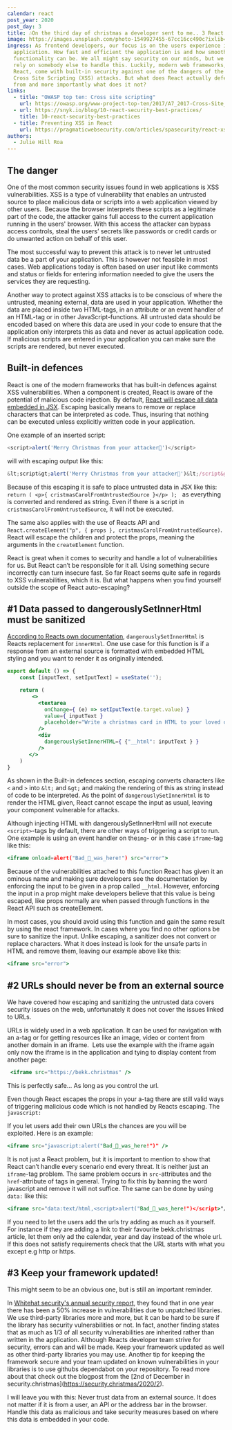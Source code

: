 ```yaml
---
calendar: react
post_year: 2020
post_day: 3
title: 🎶On the third day of christmas a developer sent to me.. 3 React security tips!
image: https://images.unsplash.com/photo-1549927455-67cc16cc490c?ixlib=rb-1.2.1&ixid=MXwxMjA3fDB8MHxwaG90by1wYWdlfHx8fGVufDB8fHw%3D&auto=format&fit=crop&w=1350&q=80
ingress: As frontend developers, our focus is on the users experience in our
  application. How fast and efficient the application is and how smooth the
  functionality can be. We all might say security on our minds, but we often
  rely on somebody else to handle this. Luckily, modern web frameworks, like
  React, come with built-in security against one of the dangers of the web –
  Cross Site Scripting (XSS) attacks. But what does React actually defend us
  from and more importantly what does it not?
links:
  - title: "OWASP top ten: Cross site scripting"
    url: https://owasp.org/www-project-top-ten/2017/A7_2017-Cross-Site_Scripting_(XSS)
  - url: https://snyk.io/blog/10-react-security-best-practices/
    title: 10-react-security-best-practices
  - title: Preventing XSS in React
    url: https://pragmaticwebsecurity.com/articles/spasecurity/react-xss-part1.html
authors:
  - Julie Hill Roa
---
```

## The danger

One of the most common security issues found in web applications is XSS vulnerabilities. XSS is a type of vulnerability that enables an untrusted source to place malicious data or scripts into a web application viewed by other users.  Because the browser interprets these scripts as a legitimate part of the code, the attacker gains full access to the current application running in the users' browser. With this access the attacker can bypass access controls, steal the users’ secrets like passwords or credit cards or do unwanted action on behalf of this user.

The most successful way to prevent this attack is to never let untrusted data be a part of your application. This is however not feasible in most cases. Web applications today is often based on user input like comments and status or fields for entering information needed to give the users the services they are requesting. 

Another way to protect against XSS attacks is to be conscious of where the untrusted, meaning external, data are used in your application. Whether the data are placed inside two HTML-tags, in an attribute or an event handler of an HTML-tag or in other JavaScript-functions. All untrusted data should be encoded based on where this data are used in your code to ensure that the application only interprets this as data and never as actual application code. If malicious scripts are entered in your application you can make sure the scripts are rendered, but never executed. 

## Built-in defences

React is one of the modern frameworks that has built-in defences against XSS vulnerabilities. When a component is created, React is aware of the potential of malicious code injection. By default, [React will escape all data embedded in JSX](https://reactjs.org/docs/introducing-jsx.html#jsx-prevents-injection-attacks). Escaping basically means to remove or replace characters that can be interpreted as code. Thus, insuring that nothing can be executed unless explicitly written code in your application.

One example of an inserted script: 

```javascript
<script>alert('Merry Christmas from your attacker🎅')</script>
```

will with escaping output like this: 

```javascript
&lt;script&gt;alert('Merry Christmas from your attacker🎅')&lt;/script&gt;
```

Because of this escaping it is safe to place untrusted data in JSX like this:
`return ( <p>{ cristmasCarolFromUntrustedSource }</p> );`  
as everything is converted and rendered as string. Even if there is a script in
`cristmasCarolFromUntrustedSource`, it will not be executed. 

The same also applies with the use of Reacts API and 
`React.createElement("p", { props }, cristmasCarolFromUntrustedSource)`. 
React will escape the children and protect the props, meaning the arguments in the `createElement` function.

React is great when it comes to security and handle a lot of vulnerabilities for us. But React can’t be responsible for it all. Using something secure incorrectly can turn insecure fast. So far React seems quite safe in regards to XSS vulnerabilities, which it is. But what happens when you find yourself outside the scope of React auto-escaping?

## \#1 Data passed to dangerouslySetInnerHtml must be sanitized

[According to Reacts own documentation](https://reactjs.org/docs/dom-elements.html#dangerouslysetinnerhtml),  `dangerouslySetInnerHtml` is Reacts replacement for `innerHtml`. One use case for this function is if a response from an external source is formatted with embedded HTML styling and you want to render it as originally intended. 

```jsx
export default () => {
    const [inputText, setIputText] = useState('');

    return (
        <>
          <textarea
            onChange={ (e) => setIputText(e.target.value) }
            value={ inputText }
            placeholder="Write a christmas card in HTML to your loved ones!🎅"
          />
          <div
            dangerouslySetInnerHTML={ {"__html": inputText } }
          />
       </>
    )
}
```

As shown in the Built-in defences section, escaping converts characters like `<` and `>` into `&lt;` and `&gt;` and making the rendering of this as string instead of code to be interpreted. As the point of `dangerouslySetInnerHtml` is to render the HTML given, React cannot escape the input as usual, leaving your component vulnerable for attacks.

Although injecting HTML with dangerouslySetInnerHtml will not execute `<script>`-tags by default, there are other ways of triggering a script to run. One example is using an event handler on the`img`- or in this case `iframe`-tag like this:

```jsx
<iframe onload=alert("Bad_🎅_was_here!") src="error">

```

Because of the vulnerabilities attached to this function React has given it an ominous name and making sure developers see the documentation by enforcing the input to be given in a prop called `__html`. However, enforcing the input in a prop might make developers believe that this value is being escaped, like props normally are when passed through functions in the React API such as createElement.

In most cases, you should avoid using this function and gain the same result by using the react framework. In cases where you find no other options be sure to sanitize the input. Unlike escaping, a sanitizer does not convert or replace characters. What it does instead is look for the unsafe parts in HTML and remove them, leaving our example above like this: 

```jsx
<iframe src="error">
```

## \#2 URLs should never be from an external source

We have covered how escaping and sanitizing the untrusted data covers security issues on the web, unfortunately it does not cover the issues linked to URLs.

URLs is widely used in a web application. It can be used for navigation with an a-tag or for getting resources like an image, video or content from another domain in an iframe.  Lets use the example with the iframe again only now the iframe is in the application and tying to display content from another page:

```jsx
 <iframe src="https://bekk.christmas" />

```

This is perfectly safe... As long as you control the url.

Even though React escapes the props in your a-tag there are still valid ways of triggering malicious code which is not handled by Reacts escaping. The` javascript: `

If you let users add their own URLs the chances are you will be exploited. Here is an example:

```jsx
<iframe src="javascript:alert("Bad_🎅_was_here!")" />
```

It is not just a React problem, but it is important to mention to show that React can’t handle every scenario end every threat. It is neither just an `iframe`-tag problem. The same problem occurs in `src`-attributes and the `href`-attribute of tags in general. Trying to fix this by banning the word javascript and remove it will not suffice. The same can be done by using `data:` like this: 

```jsx
<iframe src="data:text/html,<script>alert("Bad_🎅_was_here!")</script>"/>
```

If you need to let the users add the urls try adding as much as it yourself. For instance if they are adding a link to their favourite bekk.christmas article, let them only ad the calendar, year and day instead of the whole url. If this does not satisfy requirements check that the URL starts with what you except e.g http or https. 

## \#3 Keep your framework updated!

This might seem to be an obvious one, but is still an important reminder. 

In [Whitehat security's annual security report](https://info.whitehatsec.com/Content-2019-StatsReport_LP.html?utm_source=website&utm_medium=0819-Website-WhiteHat2019StatisticsReport), they found that in one year there has been a 50% increase in vulnerabilities due to unpatched libraries. We use third-party libraries more and more, but it can be hard to be sure if the library has security vulnerabilities or not. In fact, another finding states that as much as 1/3 of all security vulnerabilities are inherited rather than written in the application. Although Reacts developer team strive for security, errors can and will be made. Keep your framework updated as well as other third-party libraries you may use. Another tip for keeping the framework secure and your team updated on known vulnerabilities in your libraries is to use githubs dependabot on your repository. To read more about that check out the blogpost from the \[2nd of December in security.christmas](https://security.christmas/2020/2).

I will leave you with this: Never trust data from an external source. It does not matter if it is from a user, an API or the address bar in the browser. Handle this data as malicious and take security measures based on where this data is embedded in your code.